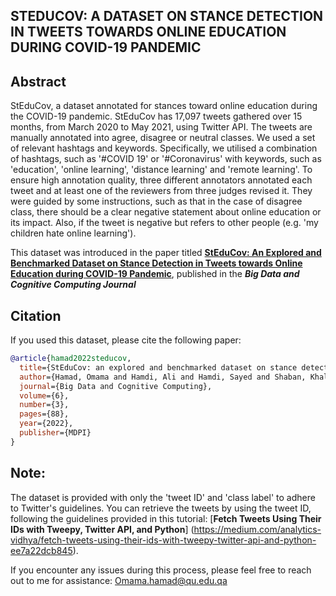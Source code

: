 ## STEDUCOV: A DATASET ON STANCE DETECTION IN TWEETS TOWARDS ONLINE EDUCATION DURING COVID-19 PANDEMIC
 
## Abstract
StEduCov, a dataset annotated for stances toward online education during the COVID-19 pandemic. StEduCov has 17,097 tweets gathered over 15 months, from March 2020 to May 2021, using Twitter API. The tweets are manually annotated into agree, disagree or neutral classes. We used a set of relevant hashtags and keywords. Specifically, we utilised a combination of hashtags, such as '#COVID 19' or '#Coronavirus' with keywords, such as 'education', 'online learning', 'distance learning' and 'remote learning'. To ensure high annotation quality, three different annotators annotated each tweet and at least one of the reviewers from three judges revised it. They were guided by some instructions, such as that in the case of disagree class, there should be a clear negative statement about online education or its impact. Also, if the tweet is negative but refers to other people (e.g. 'my children hate online learning').




This dataset was introduced in the paper titled [**StEduCov: An Explored and Benchmarked Dataset on Stance Detection in Tweets towards Online Education during COVID-19 Pandemic**](https://www.mdpi.com/2504-2289/6/3/88), published in the ***Big Data and Cognitive Computing Journal*** 

<!-- [[PDF]](https://www.mdpi.com/2504-2289/6/3/88) -->


## Citation
If you used this dataset, please cite the following paper:
```bibtex
@article{hamad2022steducov,
  title={StEduCov: an explored and benchmarked dataset on stance detection in tweets towards online education during COVID-19 pandemic},
  author={Hamad, Omama and Hamdi, Ali and Hamdi, Sayed and Shaban, Khaled},
  journal={Big Data and Cognitive Computing},
  volume={6},
  number={3},
  pages={88},
  year={2022},
  publisher={MDPI}
}
```

## Note: 

The dataset is provided with only the 'tweet ID' and 'class label' to adhere to Twitter's guidelines. You can retrieve the tweets by using the tweet ID, following the guidelines provided in this tutorial: [**Fetch Tweets Using Their IDs with Tweepy, Twitter API, and Python**] (https://medium.com/analytics-vidhya/fetch-tweets-using-their-ids-with-tweepy-twitter-api-and-python-ee7a22dcb845).

If you encounter any issues during this process, please feel free to reach out to me for assistance: Omama.hamad@qu.edu.qa